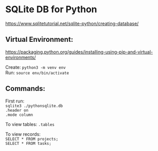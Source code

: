 # SQLite DB for Python


https://www.sqlitetutorial.net/sqlite-python/creating-database/



## Virtual Environment:
https://packaging.python.org/guides/installing-using-pip-and-virtual-environments/

Create: `python3 -m venv env`   
Run: `source env/bin/activate`

## Commands:
First run:    
`sqlite3 ./pythonsqlite.db`   
`.header on`   
`.mode column`
   
To view tables: `.tables`

To view records:   
`SELECT * FROM projects;`   
`SELECT * FROM tasks;`